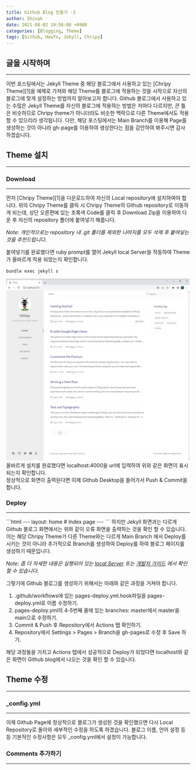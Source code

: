 ```yaml
---
title: Github Blog 만들기 -3
author: Shinak
date: 2021-08-02 19:58:00 +0900
categories: [Blogging, Theme]
tags: [Github, HowTo, Jekyll, Chripy]
---
```


## 글을 시작하며

<hr>
이번 포스팅에서는 Jekyll Theme 중 해당 블로그에서 사용하고 있는 [Chripy Theme][1]을 예제로 가져와 해당 Theme를 블로그에 적용하는 것을 시작으로 자신의 블로그에 맞게 설정하는 방법까지 알아보고자 합니다.  
Github 블로그에서 사용하고 있는 수많은 Jekyll Theme를 자신의 블로그에 적용하는 방법은 저마다 다르지만, 큰 틀은 비슷하므로 Chripy theme가 아니더라도 비슷한 맥락으로 다른 Theme에서도 적용할 수 있으리라 생각됩니다.  
다만, 해당 포스팅에서는 Main Branch를 이용해 Page를 생성하는 것이 아니라 gh-page를 이용하여 생성한다는 점을 감안하여 봐주시면 감사하겠습니다.

## Theme 설치

<hr>

### Download

<hr>
먼저 [Chripy Theme][1]을 다운로드하여 자신의 Local repository에 설치하여야 합니다.  
위의 Chripy Theme를 클릭 시 Chripy Theme의 Github repository로 이동하게 되는데, 상단 오른편에 있는 초록색 Code를 클릭 후 Download Zip을 이용하여 다운 후 자신의 repository 폴더에 붙여넣기 해줍니다.

_Note: 개인적으로는 repository 내 .git 폴더를 제외한 나머지를 모두 삭제 후 붙여넣는 것을 추천드립니다._

붙여넣기를 완료했다면 ruby prompt를 열어 Jekyll local Server을 작동하여 Theme가 올바르게 적용 되었는지 확인합니다.

```terminal
bundle exec jekyll s
```

![localhost](/assets/img/howTo_github/003/localhost.PNG)
올바르게 설치를 완료했다면 localhost:4000을 url에 입력하여 위와 같은 화면이 표시되는지 확인합니다.  
정상적으로 화면이 출력된다면 이제 Github Desktop을 들어가서 Push & Commit을 합니다.

### Deploy

<hr>
```html
--- layout: home # Index page ---
```
하지만 Jekyll 화면과는 다르게 Github 블로그 화면에서는 위와 같이 오류 화면을 출력하는 것을 확인 할 수 있습니다.  
이는 해당 Chripy Theme가 다른 Theme와는 다르게 Main Branch 에서 Deploy를 시키는 것이 아니라 추가적으로 Branch를 생성하여 Deploy를 하여 블로그 페이지를 생성하기 때문입니다.

_Note: 좀 더 자세한 내용은 실행되어 있는 [local Server][2] 또는 [개발자 가이드][3] 에서 확인 할 수 있습니다._

그렇기에 Github 블로그를 생성하기 위해서는 아래와 같은 과정을 거쳐야 합니다.

1. .github/workflows에 있는 pages-deploy.yml.hook파일을 pages-deploy.yml로 이름 수정하기.
2. pages-deploy.yml의 4-5번째 줄에 있는 branches: master에서 master을 main으로 수정하기.
3. Commit & Push 후 Repository에서 Actions 탭 확인하기.
4. Repository에서 Settings > Pages > Branch을 gh-pages로 수정 후 Save 하기.

해당 과정들을 거치고 Actions 탭에서 성공적으로 Deploy가 되었다면 localhost와 같은 화면이 Github blog에서 나오는 것을 확인 할 수 있습니다.

## Theme 수정

<hr>

### \_config.yml

<hr>
이제 Github Page에 정상적으로 블로그가 생성된 것을 확인했으면 다시 Local Repository로 돌아와 세부적인 수정을 하도록 하겠습니다.  
블로그 이름, 언어 설정 등등 기본적인 수정사항은 모두 _config.yml에서 설정이 가능합니다.

### Comments 추가하기

<hr>

[1]: https://github.com/cotes2020/jekyll-theme-chirpy
[2]: http://localhost:4000/posts/getting-started/#deployment
[3]: https://chirpy.cotes.page/posts/getting-started/#deployment
